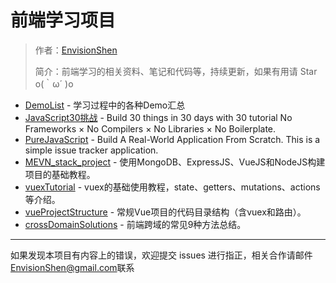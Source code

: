 # 前端学习项目

> 作者：[EnvisionShen](https://github.com/MrEnvision)
>
> 简介：前端学习的相关资料、笔记和代码等，持续更新，如果有用请 Star o(｀ω´ )o



- [DemoList](DemoList/README.md)  - 学习过程中的各种Demo汇总
- [JavaScript30挑战](JavaScript_30days/README.md) - Build 30 things in 30 days with 30 tutorial No Frameworks × No Compilers × No Libraries × No Boilerplate.
- [PureJavaScript](PureJavaScript/README.md) - Build A Real-World Application From Scratch. This is a simple issue tracker application.
- [MEVN_stack_project](MEVN_stack_project/README.md) - 使用MongoDB、ExpressJS、VueJS和NodeJS构建项目的基础教程。
- [vuexTutorial](vuexTutorial/README.md) - vuex的基础使用教程，state、getters、mutations、actions等介绍。
- [vueProjectStructure](vueProjectStructure/README.md) - 常规Vue项目的代码目录结构（含vuex和路由）。
- [crossDomainSolutions](crossDomainSolutions/README.md) - 前端跨域的常见9种方法总结。



------

如果发现本项目有内容上的错误，欢迎提交 issues 进行指正，相关合作请邮件<a href="mailto:EnvisionShen@gmail.com">EnvisionShen@gmail.com</a>联系